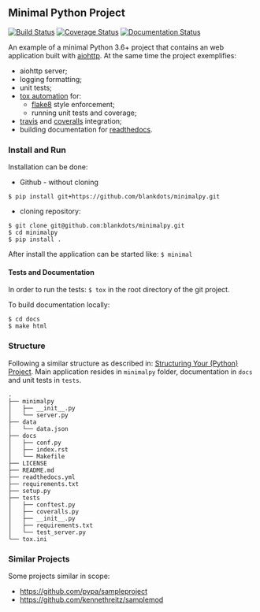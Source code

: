 ## Minimal Python Project

[![Build Status](https://travis-ci.org/blankdots/minimalpy.svg?branch=master)](https://travis-ci.org/blankdots/minimalpy)
[![Coverage Status](https://coveralls.io/repos/github/blankdots/minimalpy/badge.svg?branch=master)](https://coveralls.io/github/blankdots/minimalpy?branch=master)
[![Documentation Status](https://readthedocs.org/projects/minimalpy/badge/?version=latest)](https://minimalpy.readthedocs.io/en/latest/?badge=latest)

An example of a minimal Python 3.6+ project that contains an web application built with [aiohttp](http://aiohttp.readthedocs.io/).
At the same time the project exemplifies:
* aiohttp server;
* logging formatting;
* unit tests;
* [tox automation](https://tox.readthedocs.io) for:
  * [flake8](http://flake8.pycqa.org/en/latest/) style enforcement;
  * running unit tests and coverage;
* [travis](https://travis-ci.org/blankdots/minimalpy.svg?branch=master) and [coveralls](https://coveralls.io/github/blankdots/minimalpy) integration;
* building documentation for [readthedocs](https://minimalpy.readthedocs.io).

### Install and Run

Installation can be done:
* Github - without cloning
```
$ pip install git+https://github.com/blankdots/minimalpy.git
```
* cloning repository:
```
$ git clone git@github.com:blankdots/minimalpy.git
$ cd minimalpy
$ pip install .
```

After install the application can be started like: `$ minimal`

#### Tests and Documentation

In order to run the tests: `$ tox` in the root directory of the git project.

To build documentation locally:
```
$ cd docs
$ make html
```

###  Structure

Following a similar structure as described in: [Structuring Your (Python) Project](https://docs.python-guide.org/writing/structure/).
Main application resides in `minimalpy` folder, documentation in `docs` and unit tests in `tests`.

```
.
├── minimalpy
│   ├── __init__.py
│   └── server.py
├── data
│   └── data.json
├── docs
│   ├── conf.py
│   ├── index.rst
│   └── Makefile
├── LICENSE
├── README.md
├── readthedocs.yml
├── requirements.txt
├── setup.py
├── tests
│   ├── conftest.py
│   ├── coveralls.py
│   ├── __init__.py
│   ├── requirements.txt
│   └── test_server.py
└── tox.ini
```

### Similar Projects

Some projects similar in scope:

* https://github.com/pypa/sampleproject
* https://github.com/kennethreitz/samplemod
